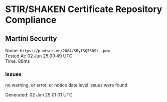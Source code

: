 # STIR/SHAKEN Certificate Repository Compliance

## Martini Security

Name: `https://p.mtsec.me/2884/SRyISQ550St-.pem`\
Tested At: 02 Jun 25 00:49 UTC\
Time: 86ms

### Issues

no warning, or error, or notice date level issues were found

Generated: 02 Jun 25 01:01 UTC